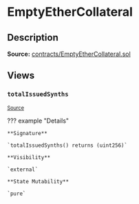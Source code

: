 # EmptyEtherCollateral

## Description

**Source:** [contracts/EmptyEtherCollateral.sol](https://github.com/Synthetixio/synthetix/tree/v2.32.1-beta/contracts/EmptyEtherCollateral.sol)

## Views

### `totalIssuedSynths`

<sub>[Source](https://github.com/Synthetixio/synthetix/tree/v2.32.1-beta/contracts/EmptyEtherCollateral.sol#L7)</sub>

??? example "Details"

    **Signature**

    `totalIssuedSynths() returns (uint256)`

    **Visibility**

    `external`

    **State Mutability**

    `pure`
